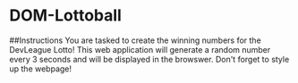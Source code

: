 # DOM-Lottoball

##Instructions
You are tasked to create the winning numbers for the DevLeague Lotto! 
This web application will generate a random number every 3 seconds and will be displayed in the browswer. Don't forget to style up the webpage! 


